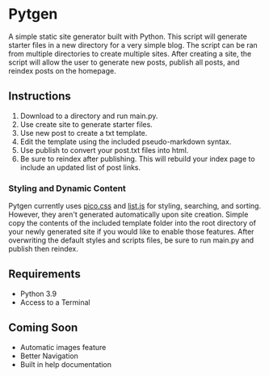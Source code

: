# Pytgen

A simple static site generator built with Python. This script will generate starter files in a new directory for a very simple blog. The script can be ran from multiple directories to create multiple sites. After creating a site, the script will allow the user to generate new posts, publish all posts, and reindex posts on the homepage.

## Instructions

1. Download to a directory and run main.py.
2. Use create site to generate starter files.
3. Use new post to create a txt template.
4. Edit the template using the included pseudo-markdown syntax.
5. Use publish to convert your post.txt files into html.
6. Be sure to reindex after publishing. This will rebuild your index page to include an updated list of post links.

### Styling and Dynamic Content

Pytgen currently uses [pico.css](https://github.com/picocss/pico) and [list.js](https://github.com/javve/list.js) for styling, searching, and sorting. However, they aren't generated automatically upon site creation. Simple copy the contents of the included template folder into the root directory of your newly generated site if you would like to enable those features. After overwriting the default styles and scripts files, be sure to run main.py and publish then reindex.

## Requirements

- Python 3.9
- Access to a Terminal

## Coming Soon

- Automatic images feature
- Better Navigation
- Built in help documentation
